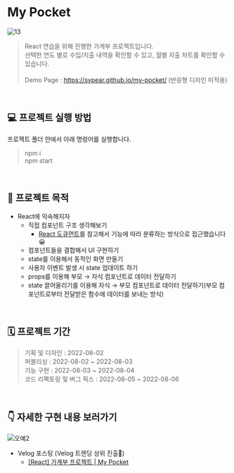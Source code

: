 # My Pocket
![13](https://user-images.githubusercontent.com/105365737/183795715-ecfe80ef-1ecf-412b-adcb-0eead707a7e3.gif)
> React 연습을 위해 진행한 가계부 프로젝트입니다.<br/>
> 선택한 연도 별로 수입/지출 내역을 확인할 수 있고, 월별 지출 차트를 확인할 수 있습니다.<br/><br/>
> Demo Page : https://sypear.github.io/my-pocket/ (반응형 디자인 미적용)

<br/>

## 💻 프로젝트 실행 방법
프로젝트 폴더 안에서 아래 명령어를 실행합니다.
> npm i <br/>
> npm start

<br/>

## 💪 프로젝트 목적
* React에 익숙해지자
  - 직접 컴포넌트 구조 생각해보기
    - <a href="https://ko.reactjs.org/docs/faq-structure.html">React 도큐먼트</a>를 참고해서 기능에 따라 분류하는 방식으로 접근했습니다 😀
  - 컴포넌트들을 결합해서 UI 구현하기
  - state를 이용해서 동적인 화면 만들기
  - 사용자 이벤트 발생 시 state 업데이트 하기
  - props를 이용해 부모 → 자식 컴포넌트로 데이터 전달하기
  - state 끌어올리기를 이용해 자식 → 부모 컴포넌트로 데이터 전달하기(부모 컴포넌트로부터 전달받은 함수에 데이터를 보내는 방식)
<br/>

## 🗓️ 프로젝트 기간
> 기획 및 디자인 : 2022-08-02<br/>
> 퍼블리싱 : 2022-08-02 ~ 2022-08-03<br/>
> 기능 구현 : 2022-08-03 ~ 2022-08-04<br/>
> 코드 리팩토링 및 버그 픽스 : 2022-08-05 ~ 2022-08-06
<br/>

## 👇 자세한 구현 내용 보러가기
![오예2](https://user-images.githubusercontent.com/105365737/184570147-bfb8eb05-a7d8-46ac-9354-d6c168360cd6.PNG)
* Velog 포스팅 (Velog 트렌딩 상위 진출👏)
  - <a href="https://velog.io/@sypear/React-%EA%B0%80%EA%B3%84%EB%B6%80-%ED%94%84%EB%A1%9C%EC%A0%9D%ED%8A%B8-My-Pocket">[React] 가계부 프로젝트 | My Pocket</a>
